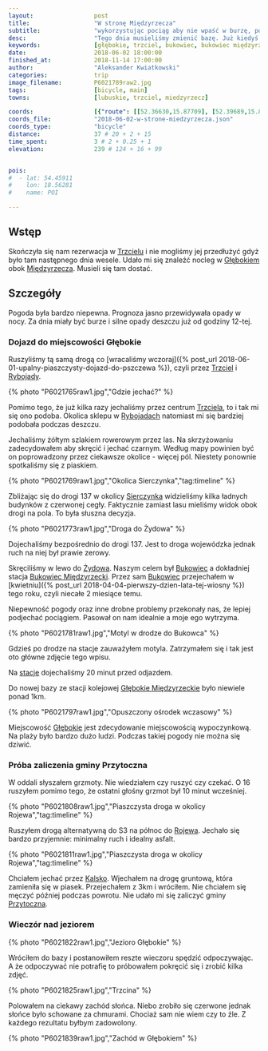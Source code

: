 ```yaml
---
layout:                 post
title:                  "W stronę Międzyrzecza"
subtitle:               "wykorzystując pociąg aby nie wpaść w burzę, popołudniowa walka z piaskiem w okolicy Kalska"
desc:                   "Tego dnia musieliśmy zmienić bazę. Już kiedyś chciałem zobaczyć Jezioro Głębokie, obok którego jest przystanek kolejowy. Po dotarciu tam chciałem spróbować zaliczyć gminę Przytoczno, co mi się niestety nie udało."
keywords:               [głębokie, trzciel, bukowiec, bukowiec międzyrzecki, przytoczno]
date:                   2018-06-02 18:00:00
finished_at:            2018-11-14 17:00:00
author:                 "Aleksander Kwiatkowski"
categories:             trip
image_filename:         P6021789raw2.jpg
tags:                   [bicycle, main]
towns:                  [lubuskie, trzciel, miedzyrzecz]

coords:                 [{"route": [[52.36630,15.87709], [52.39689,15.84207], [52.41197,15.79589], [52.39469,15.77341], [52.40548,15.76002], [52.39626,15.74491], [52.39878,15.71332], [52.38474,15.70680]], "type": "bicycle"}, {"route": [[52.48720,15.54784], [52.49681,15.55265], [52.50831,15.54922], [52.51572,15.56020], [52.50956,15.60827]], "type": "bicycle"}]
coords_file:            "2018-06-02-w-strone-miedzyrzecza.json"
coords_type:            "bicycle"
distance:               37 # 20 + 2 + 15
time_spent:             3 # 2 + 0.25 + 1
elevation:              239 # 124 + 16 + 99


pois:
#  - lat: 54.45911
#    lon: 18.56281
#    name: POI

---
```


[wiki-trzciel]: https://pl.wikipedia.org/wiki/Trzciel
[wiki-glebokie]: https://pl.wikipedia.org/wiki/G%C5%82%C4%99bokie_(%C5%9Awi%C4%99ty_Wojciech)
[wiki-miedzyrzecz]: https://pl.wikipedia.org/wiki/Mi%C4%99dzyrzecz
[wiki-rybojady]: https://pl.wikipedia.org/wiki/Rybojady
[wiki-sierczynek]: https://pl.wikipedia.org/wiki/Sierczynek
[wiki-zydowo]: https://pl.wikipedia.org/wiki/%C5%BBydowo_(wojew%C3%B3dztwo_lubuskie)
[wiki-bukowiec]: https://pl.wikipedia.org/wiki/Bukowiec_(wojew%C3%B3dztwo_lubuskie)
[wiki-bukowiec-miedzyrzecki]: https://pl.wikipedia.org/wiki/Bukowiec_Mi%C4%99dzyrzecki
[wiki-glebokie-miedzyrzeckie]: https://pl.wikipedia.org/wiki/G%C5%82%C4%99bokie_Mi%C4%99dzyrzeckie
[wiki-rojewo]: https://pl.wikipedia.org/wiki/Rojewo_(wojew%C3%B3dztwo_lubuskie)
[wiki-kalsko]: https://pl.wikipedia.org/wiki/Kalsko
[wiki-przytoczna-gmina]: https://pl.wikipedia.org/wiki/Przytoczna_(gmina)


## Wstęp

Skończyła się nam rezerwacja w [Trzcielu][wiki-trzciel] i nie mogliśmy jej przedłużyć
gdyż było tam następnego dnia wesele. Udało mi się znaleźć nocleg w
[Głębokiem][wiki-glebokie] obok [Międzyrzecza][wiki-miedzyrzecz].
Musieli się tam dostać.

## Szczegóły

Pogoda była bardzo niepewna. Prognoza jasno przewidywała opady w nocy.
Za dnia miały być burze i silne opady deszczu już od godziny 12-tej.

### Dojazd do miejscowości Głębokie

Ruszyliśmy tą samą drogą co
[wracaliśmy wczoraj]({% post_url 2018-06-01-upalny-piaszczysty-dojazd-do-pszczewa %}),
czyli przez [Trzciel][wiki-trzciel] i [Rybojady][wiki-rybojady].

{% photo "P6021765raw1.jpg","Gdzie jechać?" %}

Pomimo tego, że już kilka razy jechaliśmy przez centrum
[Trzciela][wiki-trzciel], to i tak mi się ono podoba.
Okolica sklepu w [Rybojadach][wiki-rybojady] natomiast mi się bardziej podobała
podczas deszczu.

Jechaliśmy żółtym szlakiem rowerowym przez las. Na skrzyżowaniu
zadecydowałem aby skręcić i jechać czarnym. Według mapy powinien być on
poprowadzony przez ciekawsze okolice - więcej pól.
Niestety ponownie spotkaliśmy się z piaskiem.

{% photo "P6021769raw1.jpg","Okolica Sierczynka","tag:timeline" %}

Zbliżając się do drogi 137 w okolicy [Sierczynka][wiki-sierczynek] widzieliśmy
kilka ładnych budynków z czerwonej cegły. Faktycznie zamiast lasu mieliśmy
widok obok drogi na pola. To była słuszna decyzja.

{% photo "P6021773raw1.jpg","Droga do Żydowa" %}

Dojechaliśmy bezpośrednio do drogi 137. Jest to droga wojewódzka jednak ruch
na niej był prawie zerowy.

Skręciliśmy w lewo do [Żydowa][wiki-zydowo]. Naszym celem był [Bukowiec][wiki-bukowiec]
a dokładniej stacja [Bukowiec Międzyrzecki][wiki-bukowiec-miedzyrzecki].
Przez sam [Bukowiec][wiki-bukowiec]
przejechałem w [kwietniu]({% post_url 2018-04-04-pierwszy-dzien-lata-tej-wiosny %})
tego roku, czyli niecałe 2 miesiące temu.

Niepewność pogody oraz inne drobne problemy przekonały nas, że lepiej podjechać
pociągiem. Pasował on nam idealnie a moje ego wytrzyma.

{% photo "P6021781raw1.jpg","Motyl w drodze do Bukowca" %}

Gdzieś po drodze na stacje zauważyłem motyla.
Zatrzymałem się i tak jest oto główne zdjęcie tego wpisu.

Na [stacje][wiki-bukowiec-miedzyrzecki] dojechaliśmy 20 minut przed odjazdem.

Do nowej bazy ze stacji kolejowej [Głębokie Międzyrzeckie][wiki-glebokie-miedzyrzeckie]
było niewiele ponad 1km.

{% photo "P6021797raw1.jpg","Opuszczony ośrodek wczasowy" %}

Miejscowość [Głębokie][wiki-glebokie] jest zdecydowanie
miejscowością wypoczynkową. Na plaży było bardzo dużo ludzi.
Podczas takiej pogody nie można się dziwić.

### Próba zaliczenia gminy Przytoczna

W oddali słyszałem grzmoty. Nie wiedziałem czy ruszyć czy czekać.
O 16 ruszyłem pomimo tego, że ostatni głośny grzmot był 10 minut wcześniej.

{% photo "P6021808raw1.jpg","Piaszczysta droga w okolicy Rojewa","tag:timeline" %}

Ruszyłem drogą alternatywną do S3 na północ do [Rojewa][wiki-rojewo].
Jechało się bardzo przyjemnie: minimalny ruch i idealny asfalt.

{% photo "P6021811raw1.jpg","Piaszczysta droga w okolicy Rojewa","tag:timeline" %}

Chciałem jechać przez [Kalsko][wiki-kalsko]. Wjechałem na drogę gruntową, która
zamieniła się w piasek. Przejechałem z 3km i wróciłem. Nie chciałem się męczyć
później podczas powrotu. Nie udało mi się zaliczyć gminy
[Przytoczna][wiki-przytoczna-gmina].

### Wieczór nad jeziorem

{% photo "P6021822raw1.jpg","Jezioro Głębokie" %}

Wróciłem do bazy i postanowiłem reszte wieczoru spędzić odpoczywając.
A że odpoczywać nie potrafię to próbowałem pokręcić się i zrobić
kilka zdjęć.

{% photo "P6021825raw1.jpg","Trzcina" %}

Polowałem na ciekawy zachód słońca. Niebo zrobiło się czerwone jednak
słońce było schowane za chmurami. Chociaż sam nie wiem czy to źle.
Z każdego rezultatu byłbym zadowolony.

{% photo "P6021839raw1.jpg","Zachód w Głębokiem" %}
